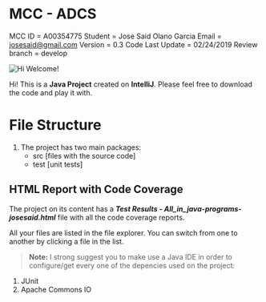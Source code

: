 # MCC  - ADCS
MCC ID = A00354775
Student = Jose Said Olano Garcia
Email = josesaid@gmail.com
Version = 0.3
Code Last Update = 02/24/2019
Review branch = develop

![Hi Welcome!](https://media.licdn.com/dms/image/C5603AQFuzyxDcgtVDA/profile-displayphoto-shrink_200_200/0?e=1555545600&v=beta&t=je_7Hee8iktvST7FB1vTbM2yw_manVPspO2Vv1vlFrQ)


Hi! This is a **Java Project** created on **IntelliJ**. Please feel free to download the code and play it with.

# File Structure

 1. The project has two main packages:
	 - src [files with the source code]
	 - test [unit tests]

## HTML Report with Code Coverage

The project on its content has a ***Test Results - All_in_java-programs-josesaid.html*** file with all the code coverage reports.

All your files are listed in the file explorer. You can switch from one to another by clicking a file in the list.


> **Note:** I strong suggest you to make use a Java IDE in order to configure/get every one of the depencies used on the project:

 1. JUnit
 2. Apache Commons IO

